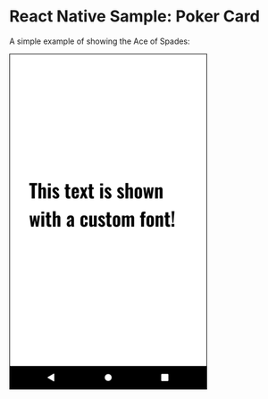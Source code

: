 
# React Native Sample: Poker Card

A simple example of showing the Ace of Spades:

![Screenshot](screenshot.png)